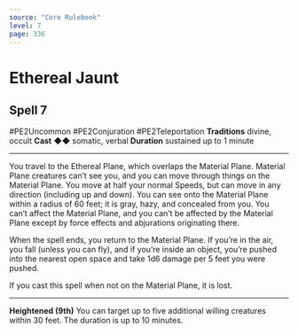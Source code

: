 ```yaml
---
source: "Core Rulebook"
level: 7
page: 336
---
```


# Ethereal Jaunt
## Spell 7
#PE2Uncommon #PE2Conjuration #PE2Teleportation 
**Traditions** divine, occult
**Cast** ◆◆ somatic, verbal
**Duration** sustained up to 1 minute

-----
You travel to the Ethereal Plane, which overlaps the Material Plane. Material Plane creatures can’t see you, and you can move through things on the Material Plane. You move at half your normal Speeds, but can move in any direction (including up and down). You can see onto the Material Plane within a radius of 60 feet; it is gray, hazy, and concealed from you. You can’t affect the Material Plane, and you can’t be affected by the Material Plane except by force effects and abjurations originating there.

When the spell ends, you return to the Material Plane. If you’re in the air, you fall (unless you can fly), and if you’re inside an object, you’re pushed into the nearest open space and take 1d6 damage per 5 feet you were pushed.

If you cast this spell when not on the Material Plane, it is lost. 

---
**Heightened (9th)** You can target up to five additional willing creatures within 30 feet. The duration is up to 10 minutes.